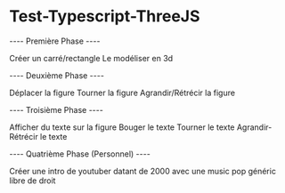 # Test-Typescript-ThreeJS

---- Première Phase ----

Créer un carré/rectangle
Le modéliser en 3d

---- Deuxième Phase ----

Déplacer la figure
Tourner la figure
Agrandir/Rétrécir la figure

---- Troisième Phase ----

Afficher du texte sur la figure
Bouger le texte
Tourner le texte
Agrandir-Rétrécir le texte

---- Quatrième Phase (Personnel) ----

Créer une intro de youtuber datant de 2000 avec une music pop généric libre de droit
